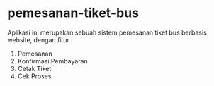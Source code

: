 # pemesanan-tiket-bus
Aplikasi ini merupakan sebuah sistem pemesanan tiket bus berbasis website, dengan fitur : 
  1. Pemesanan
  2. Konfirmasi Pembayaran
  3. Cetak Tiket
  4. Cek Proses
